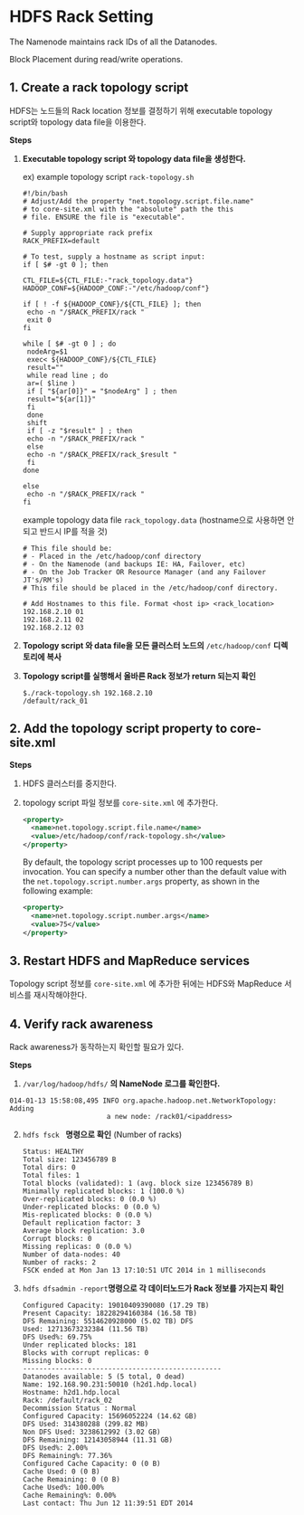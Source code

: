 # HDFS Rack Setting

The Namenode maintains rack IDs of all the Datanodes.

Block Placement during read/write operations.



## 1. Create a rack topology script

HDFS는 노드들의 Rack location 정보를 결정하기 위해 executable topology script와 topology data file을 이용한다.

**Steps**

1. **Executable topology script 와 topology data file을 생성한다.**

   ex) example topology script ```rack-topology.sh```

   ```shell
   #!/bin/bash
   # Adjust/Add the property "net.topology.script.file.name"
   # to core-site.xml with the "absolute" path the this
   # file. ENSURE the file is "executable".

   # Supply appropriate rack prefix
   RACK_PREFIX=default

   # To test, supply a hostname as script input:
   if [ $# -gt 0 ]; then

   CTL_FILE=${CTL_FILE:-"rack_topology.data"}
   HADOOP_CONF=${HADOOP_CONF:-"/etc/hadoop/conf"} 

   if [ ! -f ${HADOOP_CONF}/${CTL_FILE} ]; then
    echo -n "/$RACK_PREFIX/rack "
    exit 0
   fi

   while [ $# -gt 0 ] ; do
    nodeArg=$1
    exec< ${HADOOP_CONF}/${CTL_FILE}
    result=""
    while read line ; do
    ar=( $line )
    if [ "${ar[0]}" = "$nodeArg" ] ; then
    result="${ar[1]}"
    fi
    done
    shift
    if [ -z "$result" ] ; then
    echo -n "/$RACK_PREFIX/rack "
    else
    echo -n "/$RACK_PREFIX/rack_$result "
    fi
   done

   else
    echo -n "/$RACK_PREFIX/rack "
   fi
   ```
   example topology data file ```rack_topology.data```  (hostname으로 사용하면 안되고 반드시 IP를 적을 것)

   ```shell
   # This file should be:
   # - Placed in the /etc/hadoop/conf directory
   # - On the Namenode (and backups IE: HA, Failover, etc)
   # - On the Job Tracker OR Resource Manager (and any Failover JT's/RM's) 
   # This file should be placed in the /etc/hadoop/conf directory.

   # Add Hostnames to this file. Format <host ip> <rack_location>
   192.168.2.10 01
   192.168.2.11 02
   192.168.2.12 03
   ```

2. **Topology script 와 data file을 모든 클러스터 노드의** ```/etc/hadoop/conf``` **디렉토리에 복사**

3. **Topology script를 실행해서 올바른 Rack 정보가 return 되는지 확인**

   ```shell
   $./rack-topology.sh 192.168.2.10
   /default/rack_01
   ```



## 2. Add the topology script property to core-site.xml

**Steps**

1. HDFS 클러스터를 중지한다.

2. topology script 파일 정보를 ```core-site.xml``` 에 추가한다.

   ```xml
   <property>
     <name>net.topology.script.file.name</name> 
     <value>/etc/hadoop/conf/rack-topology.sh</value>
   </property>
   ```

   By default, the topology script processes up to 100 requests per invocation. You can specify a number other than the default value with the ```net.topology.script.number.args``` property, as shown in the following example:

   ```xml
   <property> 
     <name>net.topology.script.number.args</name> 
     <value>75</value>
   </property>
   ```

## 3. Restart HDFS and MapReduce services

Topology script 정보를 ```core-site.xml``` 에 추가한 뒤에는 HDFS와 MapReduce 서비스를 재시작해야한다.



## 4. Verify rack awareness

Rack awareness가 동작하는지 확인할 필요가 있다.

**Steps**

1.  `/var/log/hadoop/hdfs/` **의 NameNode 로그를 확인한다.**

   ```
   014-01-13 15:58:08,495 INFO org.apache.hadoop.net.NetworkTopology: Adding
                           a new node: /rack01/<ipaddress>
   ```

2. `hdfs fsck ` **명령으로 확인** (Number of racks)

   ```
   Status: HEALTHY  
   Total size: 123456789 B  
   Total dirs: 0  
   Total files: 1  
   Total blocks (validated): 1 (avg. block size 123456789 B)
   Minimally replicated blocks: 1 (100.0 %)  
   Over-replicated blocks: 0 (0.0 %)  
   Under-replicated blocks: 0 (0.0 %)  
   Mis-replicated blocks: 0 (0.0 %)
   Default replication factor: 3  
   Average block replication: 3.0  
   Corrupt blocks: 0  
   Missing replicas: 0 (0.0 %)  
   Number of data-nodes: 40  
   Number of racks: 2  
   FSCK ended at Mon Jan 13 17:10:51 UTC 2014 in 1 milliseconds
   ```

3. `hdfs dfsadmin -report`**명령으로 각 데이터노드가 Rack 정보를 가지는지 확인**

   ```shell
   Configured Capacity: 19010409390080 (17.29 TB)
   Present Capacity: 18228294160384 (16.58 TB)
   DFS Remaining: 5514620928000 (5.02 TB) DFS
   Used: 12713673232384 (11.56 TB)
   DFS Used%: 69.75%
   Under replicated blocks: 181 
   Blocks with corrupt replicas: 0  
   Missing blocks: 0
   -------------------------------------------------  
   Datanodes available: 5 (5 total, 0 dead)  
   Name: 192.168.90.231:50010 (h2d1.hdp.local) 
   Hostname: h2d1.hdp.local 
   Rack: /default/rack_02 
   Decommission Status : Normal 
   Configured Capacity: 15696052224 (14.62 GB) 
   DFS Used: 314380288 (299.82 MB)
   Non DFS Used: 3238612992 (3.02 GB)
   DFS Remaining: 12143058944 (11.31 GB)
   DFS Used%: 2.00%
   DFS Remaining%: 77.36%
   Configured Cache Capacity: 0 (0 B)
   Cache Used: 0 (0 B)
   Cache Remaining: 0 (0 B)
   Cache Used%: 100.00%
   Cache Remaining%: 0.00%
   Last contact: Thu Jun 12 11:39:51 EDT 2014
   ```

